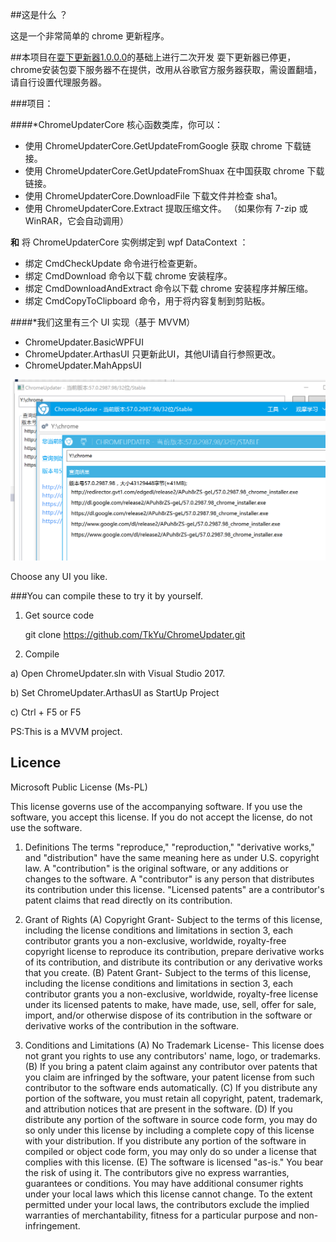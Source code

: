 ##这是什么 ？

这是一个非常简单的 chrome 更新程序。

##本项目在[耍下更新器1.0.0.0](https://github.com/TkYu/ChromeUpdater)的基础上进行二次开发
耍下更新器已停更，chrome安装包耍下服务器不在提供，改用从谷歌官方服务器获取，需设置翻墙，请自行设置代理服务器。

###项目：

####*ChromeUpdaterCore
核心函数类库，你可以：

* 使用 ChromeUpdaterCore.GetUpdateFromGoogle 获取 chrome 下载链接。
* 使用 ChromeUpdaterCore.GetUpdateFromShuax 在中国获取 chrome 下载链接。
* 使用 ChromeUpdaterCore.DownloadFile 下载文件并检查 sha1。
* 使用 ChromeUpdaterCore.Extract 提取压缩文件。 （如果你有 7-zip 或 WinRAR，它会自动调用）

**和**
将 ChromeUpdaterCore 实例绑定到 wpf DataContext ：

* 绑定 CmdCheckUpdate 命令进行检查更新。
* 绑定 CmdDownload 命令以下载 chrome 安装程序。
* 绑定 CmdDownloadAndExtract 命令以下载 chrome 安装程序并解压缩。
* 绑定 CmdCopyToClipboard 命令，用于将内容复制到剪贴板。

####*我们这里有三个 UI 实现（基于 MVVM）

* ChromeUpdater.BasicWPFUI
* ChromeUpdater.ArthasUI  只更新此UI，其他UI请自行参照更改。
* ChromeUpdater.MahAppsUI

![](preview.png)

Choose any UI you like.


###You can compile these to try it by yourself.

1) Get source code

    git clone https://github.com/TkYu/ChromeUpdater.git
    
2) Compile

  a) Open ChromeUpdater.sln with Visual Studio 2017.

  b) Set ChromeUpdater.ArthasUI as StartUp Project

  c) Ctrl + F5 or F5

PS:This is a MVVM project.

## Licence

Microsoft Public License (Ms-PL)

This license governs use of the accompanying software. If you use the software, you
accept this license. If you do not accept the license, do not use the software.

1. Definitions
The terms "reproduce," "reproduction," "derivative works," and "distribution" have the
same meaning here as under U.S. copyright law.
A "contribution" is the original software, or any additions or changes to the software.
A "contributor" is any person that distributes its contribution under this license.
"Licensed patents" are a contributor's patent claims that read directly on its contribution.

2. Grant of Rights
(A) Copyright Grant- Subject to the terms of this license, including the license conditions and limitations in section 3, each contributor grants you a non-exclusive, worldwide, royalty-free copyright license to reproduce its contribution, prepare derivative works of its contribution, and distribute its contribution or any derivative works that you create.
(B) Patent Grant- Subject to the terms of this license, including the license conditions and limitations in section 3, each contributor grants you a non-exclusive, worldwide, royalty-free license under its licensed patents to make, have made, use, sell, offer for sale, import, and/or otherwise dispose of its contribution in the software or derivative works of the contribution in the software.

3. Conditions and Limitations
(A) No Trademark License- This license does not grant you rights to use any contributors' name, logo, or trademarks.
(B) If you bring a patent claim against any contributor over patents that you claim are infringed by the software, your patent license from such contributor to the software ends automatically.
(C) If you distribute any portion of the software, you must retain all copyright, patent, trademark, and attribution notices that are present in the software.
(D) If you distribute any portion of the software in source code form, you may do so only under this license by including a complete copy of this license with your distribution. If you distribute any portion of the software in compiled or object code form, you may only do so under a license that complies with this license.
(E) The software is licensed "as-is." You bear the risk of using it. The contributors give no express warranties, guarantees or conditions. You may have additional consumer rights under your local laws which this license cannot change. To the extent permitted under your local laws, the contributors exclude the implied warranties of merchantability, fitness for a particular purpose and non-infringement.